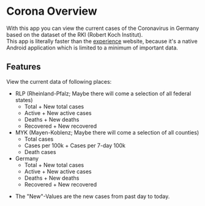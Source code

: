 # Corona Overview
With this app you can view the current cases of the Coronavirus in Germany based on the dataset of the RKI (Robert Koch Institut).<br>
This app is literally faster than the [experience](https://experience.arcgis.com/experience/478220a4c454480e823b17327b2bf1d4/page/page_1/) website, because it's a native Android application which is limited to a minimum of important data.

## Features
View the current data of following places:
- RLP (Rheinland-Pfalz; Maybe there will come a selection of all federal states)
    - Total + New total cases
    - Active + New active cases
    - Deaths + New deaths
    - Recovered + New recovered
- MYK (Mayen-Koblenz; Maybe there will come a selection of all counties)
    - Total cases
    - Cases per 100k + Cases per 7-day 100k
    - Death cases
- Germany
    - Total + New total cases
    - Active + New active cases
    - Deaths + New deaths
    - Recovered + New recovered<br>
* The "New"-Values are the new cases from past day to today.
